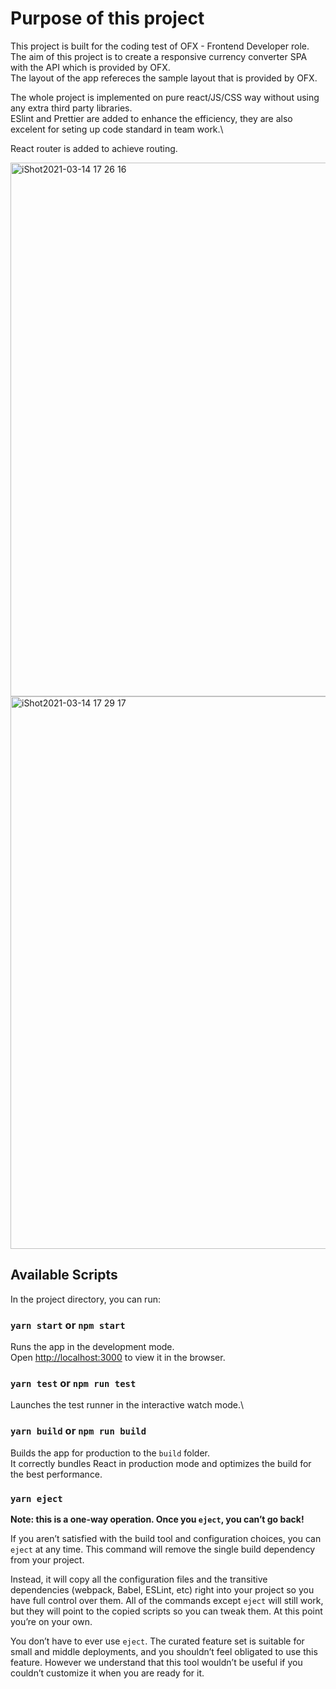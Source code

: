 # Purpose of this project

This project is built for the coding test of OFX - Frontend Developer role.\
The aim of this project is to create a responsive currency converter SPA with the API which is provided by OFX.\
The layout of the app refereces the sample layout that is provided by OFX.

The whole project is implemented on pure react/JS/CSS way without using any extra third party libraries.\
ESlint and Prettier are added to enhance the efficiency, they are also excelent for seting up code standard in team work.\

React router is added to achieve routing.

<img width="854" alt="iShot2021-03-14 17 26 16" src="https://user-images.githubusercontent.com/30839443/111059558-aaeffb80-84ea-11eb-9168-6a50aad01d32.png">

<img width="884" alt="iShot2021-03-14 17 29 17" src="https://user-images.githubusercontent.com/30839443/111059579-d4a92280-84ea-11eb-86ba-f6edea27184b.png">

## Available Scripts

In the project directory, you can run:

### `yarn start` or `npm start`

Runs the app in the development mode.\
Open [http://localhost:3000](http://localhost:3000) to view it in the browser.

### `yarn test` or `npm run test`

Launches the test runner in the interactive watch mode.\

### `yarn build` or `npm run build`

Builds the app for production to the `build` folder.\
It correctly bundles React in production mode and optimizes the build for the best performance.

### `yarn eject`

**Note: this is a one-way operation. Once you `eject`, you can’t go back!**

If you aren’t satisfied with the build tool and configuration choices, you can `eject` at any time. This command will remove the single build dependency from your project.

Instead, it will copy all the configuration files and the transitive dependencies (webpack, Babel, ESLint, etc) right into your project so you have full control over them. All of the commands except `eject` will still work, but they will point to the copied scripts so you can tweak them. At this point you’re on your own.

You don’t have to ever use `eject`. The curated feature set is suitable for small and middle deployments, and you shouldn’t feel obligated to use this feature. However we understand that this tool wouldn’t be useful if you couldn’t customize it when you are ready for it.
